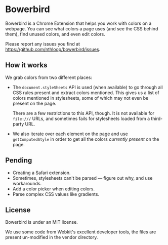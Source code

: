 # Bowerbird

Bowerbird is a Chrome Extension that helps you work with colors on a
webpage. You can see what colors a page uses (and see the CSS behind
them), find unused colors, and even edit colors.

Please report any issues you find at
<https://github.com/nthloop/bowerbird/issues>.

## How it works

We grab colors from two different places:

  * The `document.styleSheets` API is used (when available) to go
    through all CSS rules present and extract colors mentioned. This
    gives us a list of colors mentioned in stylesheets, some of which
    may not even be present on the page.

    There are a few restrictions to this API, though. It is not
    available for `file:///` URLs, and sometimes fails for stylesheets
    loaded from a third-party URL.

  * We also iterate over each element on the page and use
    `getComputedStyle` in order to get all the colors _currently
    present_ on the page.

## Pending

  * Creating a Safari extension.
  * Sometimes, stylesheets can't be parsed — figure out why, and use
    workarounds.
  * Add a color picker when editing colors.
  * Parse complex CSS values like gradients.

## License

Bowerbird is under an MIT license.

We use some code from Webkit's excellent developer tools, the files are
present un-modified in the vendor directory.
